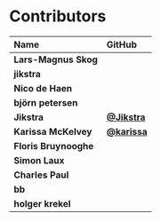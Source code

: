 # Contributors

| Name                  | GitHub                                     |
| :-------------------- | :----------------------------------------- |
| **Lars-Magnus Skog**  |                                            |
| **jikstra**           |                                            |
| **Nico de Haen**      |                                            |
| **björn petersen**    |                                            |
| **Jikstra**           | [**@Jikstra**](https://github.com/Jikstra) |
| **Karissa McKelvey**  | [**@karissa**](https://github.com/karissa) |
| **Floris Bruynooghe** |                                            |
| **Simon Laux**        |                                            |
| **Charles Paul**      |                                            |
| **bb**                |                                            |
| **holger krekel**     |                                            |
